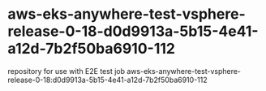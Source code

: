 # aws-eks-anywhere-test-vsphere-release-0-18-d0d9913a-5b15-4e41-a12d-7b2f50ba6910-112
repository for use with E2E test job aws-eks-anywhere-test-vsphere-release-0-18:d0d9913a-5b15-4e41-a12d-7b2f50ba6910-112
